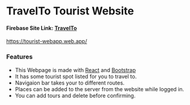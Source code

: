 # TravelTo Tourist Website #

 #### Firebase Site Link:  [TravelTo](https://tourist-webapp.web.app/)
 <https://tourist-webapp.web.app/>
 
### Features
* This Webpage is made with [React](https://reactjs.org/) and [Bootstrap](https://react-bootstrap.github.io/) 
* It has some tourist spot listed  for you to travel to.
* Navigaion bar takes your to different routes.
* Places can be added to the server from the website while logged in.
* You can add tours and delete before confirming.
 

